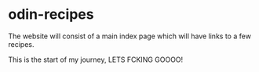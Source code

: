 # odin-recipes

The website will consist of a main index page which will have links to a few recipes.

This is the start of my journey, LETS FCKING GOOOO!